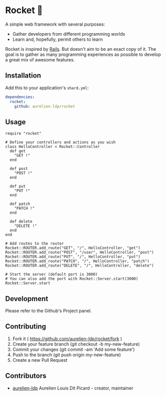 # Rocket 🚀

A simple web framework with several purposes:
- Gather developers from different programming worlds
- Learn and, hopefully, permit others to learn

Rocket is inspired by [Rails](https://github.com/rails/rails). But doesn't aim to
be an exact copy of it. The goal is to gather as many programming experiences as
possible to develop a great mix of awesome features.

## Installation


Add this to your application's `shard.yml`:

```yaml
dependencies:
  rocket:
    github: aurelien-ldp/rocket
```


## Usage


```crystal
require "rocket"

# Define your controllers and actions as you wish
class HelloController < Rocket::Controller
  def get
    "GET !"
  end

  def post
    "POST !"
  end

  def put
    "PUT !"
  end

  def patch
    "PATCH !"
  end

  def delete
    "DELETE !"
  end
end

# Add routes to the router
Rocket::ROUTER.add_route("GET", "/", HelloController, "get")
Rocket::ROUTER.add_route("POST", "/user", HelloController, "post")
Rocket::ROUTER.add_route("PUT", "/", HelloController, "put")
Rocket::ROUTER.add_route("PATCH", "/", HelloController, "patch")
Rocket::ROUTER.add_route("DELETE", "/", HelloController, "delete")

# Start the server (default port is 3000)
# You can also add the port with Rocket::Server.start(3000)
Rocket::Server.start
```




## Development

Please refer to the Github's Project panel.

## Contributing

1. Fork it ( https://github.com/aurelien-ldp/rocket/fork )
2. Create your feature branch (git checkout -b my-new-feature)
3. Commit your changes (git commit -am 'Add some feature')
4. Push to the branch (git push origin my-new-feature)
5. Create a new Pull Request

## Contributors

- [aurelien-ldp](https://github.com/aurelien-ldp) Aurelien Louis Dit Picard - creator, maintainer
